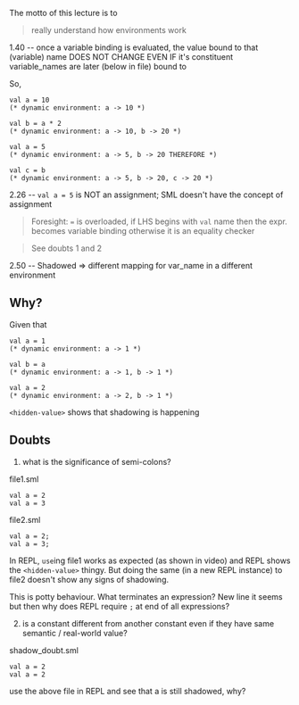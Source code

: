 The motto of this lecture is to

 > really understand how environments work

1.40 -- once a variable binding is evaluated, the value bound to that
		(variable) name DOES NOT CHANGE EVEN IF it's constituent
		variable_names are later (below in file) bound to

So,

```
val a = 10
(* dynamic environment: a -> 10 *)

val b = a * 2
(* dynamic environment: a -> 10, b -> 20 *)

val a = 5
(* dynamic environment: a -> 5, b -> 20 THEREFORE *)

val c = b
(* dynamic environment: a -> 5, b -> 20, c -> 20 *)
```

2.26 -- `val a = 5` is NOT an assignment; SML doesn't have the concept
		of assignment

 > Foresight: `=` is overloaded, if LHS begins with `val` name then the
 expr. becomes variable binding otherwise it is an equality checker

 > See doubts 1 and 2

2.50 -- Shadowed =>
		different mapping for var_name in a different environment

## Why?

Given that

```
val a = 1
(* dynamic environment: a -> 1 *)

val b = a
(* dynamic environment: a -> 1, b -> 1 *)

val a = 2
(* dynamic environment: a -> 2, b -> 1 *)
```

`<hidden-value>` shows that shadowing is happening


## Doubts

1. what is the significance of semi-colons?

file1.sml
```
val a = 2
val a = 3
```

file2.sml
```
val a = 2;
val a = 3;
```

In REPL, `use`ing file1 works as expected (as shown in video) and REPL
shows the `<hidden-value>` thingy. But doing the same (in a new REPL
instance) to file2 doesn't show any signs of shadowing.

This is potty behaviour. What terminates an expression? New line it seems
but then why does REPL require `;` at end of all expressions?

2. is a constant different from another constant even if they have same
semantic / real-world value?

shadow_doubt.sml
```
val a = 2
val a = 2
```

use the above file in REPL and see that a is still shadowed, why?

